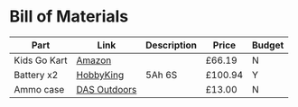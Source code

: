 # Bill of Materials

|Part|Link|Description|Price|Budget|
|----|----|-----------|-----|------|
|Kids Go Kart|[Amazon](https://www.amazon.co.uk/gp/product/B075TCZW9D)||£66.19|N|
|Battery x2|[HobbyKing](https://hobbyking.com/en_us/turnigy-5000mah-6s-20c-lipo-pack-w-xt-90.html)|5Ah 6S|£100.94|Y|
|Ammo case|[DAS Outdoors](https://dasoutdoors.co.uk/products/30-cal-ammo-box)||£13.00|N|
